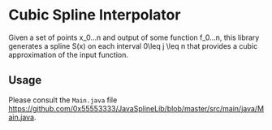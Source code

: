 # Cubic Spline Interpolator

Given a set of points x_0...n and output of some function f_0...n, 
this library generates a spline S(x) on each interval 0\leq j \leq n
that provides a cubic approximation of the input function.

## Usage
Please consult the `Main.java` file https://github.com/0x55553333/JavaSplineLib/blob/master/src/main/java/Main.java.
